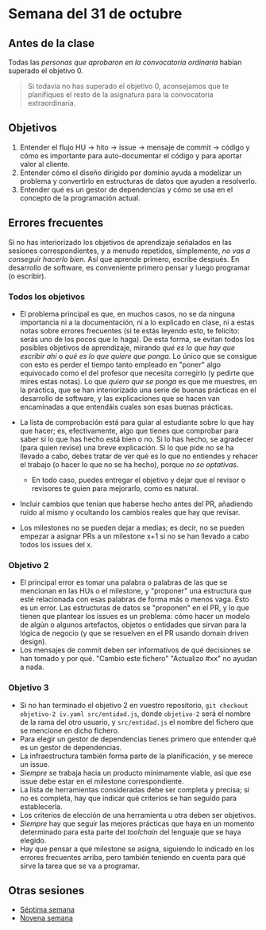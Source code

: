 # Semana del 31 de octubre



## Antes de la clase

Todas las *personas que aprobaron en la convocatoria ordinaria* habían
superado el objetivo 0.

> Si todavía no has superado el objetivo 0, aconsejamos que te
planifiques el resto de la asignatura para la convocatoria
extraordinaria.

## Objetivos

1. Entender el flujo HU → hito → issue → mensaje de commit → código y cómo es
   importante para auto-documentar el código y para aportar valor al
   cliente.
2. Entender cómo el diseño dirigido por dominio ayuda a modelizar un
   problema y convertirlo en estructuras de datos que ayuden a resolverlo.
3. Entender qué es un gestor de dependencias y cómo se usa en el concepto de la
   programación actual.

## Errores frecuentes

Si no has interiorizado los objetivos de aprendizaje señalados en las
sesiones correspondientes, y a menudo repetidos, simplemente, *no vas
a conseguir hacerlo bien*. Así que aprende primero, escribe
después. En desarrollo de software, es conveniente primero pensar y
luego programar (o escribir).

### Todos los objetivos

* El problema principal es que, en muchos casos, no se da ninguna
  importancia ni a la documentación, ni a lo explicado en clase, ni a
  estas notas sobre errores frecuentes (si te estás leyendo esto, te
  felicito: serás uno de los pocos que lo haga). De esta forma, se
  evitan todos los posibles objetivos de aprendizaje, mirando *qué es
  lo que hay que escribir ahí* o *qué es lo que quiere que ponga*. Lo
  único que se consigue con esto es perder el tiempo tanto empleado en
  "poner" algo equivocado como el del profesor que necesita corregirlo
  (y pedirte que mires estas notas).  Lo que *quiero que se ponga* es
  que me muestres, en la práctica, que se han interiorizado una serie
  de buenas prácticas en el desarrollo de software, y las
  explicaciones que se hacen van encaminadas a que entendáis cuales
  son esas buenas prácticas.

* La lista de comprobación está para guiar al estudiante sobre lo que
hay que hacer; es, efectivamente, algo que tienes que comprobar para
saber si lo que has hecho está bien o no. Si lo has hecho, se
agradecer (para quien revise) una breve explicación. Si lo que pide no
se ha llevado a cabo, debes tratar de ver qué es lo que no entiendes
y rehacer el trabajo (o hacer lo que no se ha hecho), porque *no so
optativas*.
	* En todo caso, puedes entregar el objetivo y dejar que el revisor
      o revisores te guien para mejorarlo, como es natural.

* Incluir cambios que tenían que haberse hecho antes del PR, añadiendo ruido al
  mismo y ocultando los cambios reales que hay que revisar.
* Los milestones no se pueden dejar a medias; es decir, no se pueden empezar a
  asignar PRs a un milestone x+1 si no se han llevado a cabo todos los issues
  del x.

### Objetivo 2

* El principal error es tomar una palabra o palabras de las que se
  mencionan en las HUs o el milestone, y "proponer" una estructura que
  esté relacionada con esas palabras de forma más o menos vaga. Esto
  es un error. Las estructuras de datos se "proponen" en el PR, y lo
  que tienen que plantear los issues es un problema: cómo hacer un
  modelo de algún o algunos artefactos, objetos o entidades que sirvan
  para la lógica de negocio (y que se resuelven en el PR usando domain
  driven design).
* Los mensajes de commit deben ser informativos de qué decisiones se han tomado
  y por qué. "Cambio este fichero" "Actualizo #xx" no ayudan a nada.

### Objetivo 3
  * Si no han terminado el objetivo 2 en vuestro repositorio, `git checkout
    objetivo-2 iv.yaml src/entidad.js`, donde `objetivo-2` será el nombre de la
    rama del otro usuario, y `src/entidad.js` el nombre del fichero que se
    mencione en dicho fichero.
  * Para elegir un gestor de dependencias tienes primero que entender qué es un
    gestor de dependencias.
  * La infraestructura también forma parte de la planificación, y se merece un issue.
  * *Siempre* se trabaja hacia un producto mínimamente viable, así que ese issue
    debe estar en el milestone correspondiente.
  * La lista de herramientas consideradas debe ser completa y precisa; si no es
    completa, hay que indicar qué criterios se han seguido para establecerla.
  * Los criterios de elección de una herramienta u otra deben ser objetivos.
  * *Siempre* hay que seguir las mejores prácticas que haya en un momento
    determinado para esta parte del *toolchain* del lenguaje que se haya
    elegido.
  * Hay que pensar a qué milestone se asigna, siguiendo lo indicado en los
    errores frecuentes arriba, pero también teniendo en cuenta para qué sirve la
    tarea que se va a programar.

## Otras sesiones

* [Séptima semana](semana-07.md)
* [Novena semana](semana-09.md)


